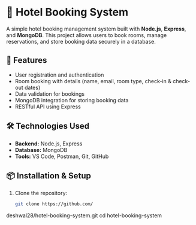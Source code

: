 # 🏨 Hotel Booking System

A simple hotel booking management system built with **Node.js**, **Express**, and **MongoDB**. This project allows users to book rooms, manage reservations, and store booking data securely in a database.

## 🚀 Features
- User registration and authentication
- Room booking with details (name, email, room type, check-in & check-out dates)
- Data validation for bookings
- MongoDB integration for storing booking data
- RESTful API using Express

## 🛠️ Technologies Used
- **Backend:** Node.js, Express
- **Database:** MongoDB
- **Tools:** VS Code, Postman, Git, GitHub

## 📦 Installation & Setup
1. Clone the repository:
   ```bash
   git clone https://github.com/
deshwal28/hotel-booking-system.git
   cd hotel-booking-system
